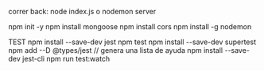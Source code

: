 correr back: node index.js  o nodemon server

npm init -y
npm install mongoose
npm install cors
npm install -g nodemon


TEST
npm install --save-dev jest
npm test
npm install --save-dev supertest
npm add --D @types/jest  // genera una lista de ayuda
npm install --save-dev jest-cli
npm run test:watch   